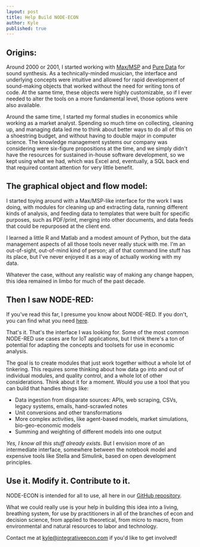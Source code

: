```yaml
---
layout: post
title: Help Build NODE-ECON
author: Kyle
published: true
---
```


## Origins: 
Around 2000 or 2001, I started working with [Max/MSP](https://cycling74.com/) and [Pure Data](https://puredata.info/) for sound synthesis. As a technically-minded musician, the interface and underlying concepts were intuitive and allowed for rapid development of sound-making objects that worked without the need for writing tons of code. At the same time, these objects were highly customizable, so if I ever needed to alter the tools on a more fundamental level, those options were also available.

Around the same time, I started my formal studies in economics while working as a market analyst. Spending so much time on collecting, cleaning up, and managing data led me to think about better ways to do all of this on a shoestring budget, and without having to double major in computer science. The knowledge management systems our company was considering were six-figure propositions at the time, and we simply didn't have the resources for sustained in-house software development, so we kept using what we had, which was Excel and, eventually, a SQL back end that required contant attention for very little benefit.

## The graphical object and flow model: 
I started toying around with a Max/MSP-like interface for the work I was doing, with modules for cleaning up and extracting data, running different kinds of analysis, and feeding data to templates that were built for specific purposes, such as PDF/print, merging into other documents, and data feeds that could be repurposed at the client end.

I learned a little R and Matlab and a modest amount of Python, but the data management aspects of all those tools never really stuck with me. I'm an out-of-sight, out-of-mind kind of person; all of that command line stuff has its place, but I've never enjoyed it as a way of actually working with my data.

Whatever the case, without any realistic way of making any change happen, this idea remained in limbo for much of the past decade.

## Then I saw NODE-RED: 
If you've read this far, I presume you know about NODE-RED. If you don't, you can find what you need [here](https://flows.nodered.org/).

That's it. That's the interface I was looking for. Some of the most common NODE-RED use cases are for IoT applications, but I think there's a ton of potential for adapting the concepts and toolsets for use in economic analysis. 

The goal is to create modules that just work together without a whole lot of tinkering. This requires some thinking about how data go into and out of individual modules, and quality control, and a whole lot of other considerations. Think about it for a moment. Would you use a tool that you can build that handles things like:

- Data ingestion from disparate sources: APIs, web scraping, CSVs, legacy systems, emails, hand-scrawled notes
- Unit conversions and other transformations
- More complex activities, like agent-based models, market simulations, bio-geo-economic models
- Summing and weighting of different models into one output

*Yes, I know all this stuff already exists*. But I envision more of an intermediate interface, somewhere between the notebook model and expensive tools like Stella and Simulink, based on open development principles.

## Use it. Modify it. Contribute to it.
NODE-ECON is intended for all to use, all here in our [GitHub repository](https://github.com/node-econ). 

What we could really use is your help in building this idea into a living, breathing system, for use by practitioners in all of the branches of econ and decision science, from applied to theoretical, from micro to macro, from environmental and natural resources to labor and technology.

Contact me at kyle@integrativeecon.com if you'd like to get involved!

